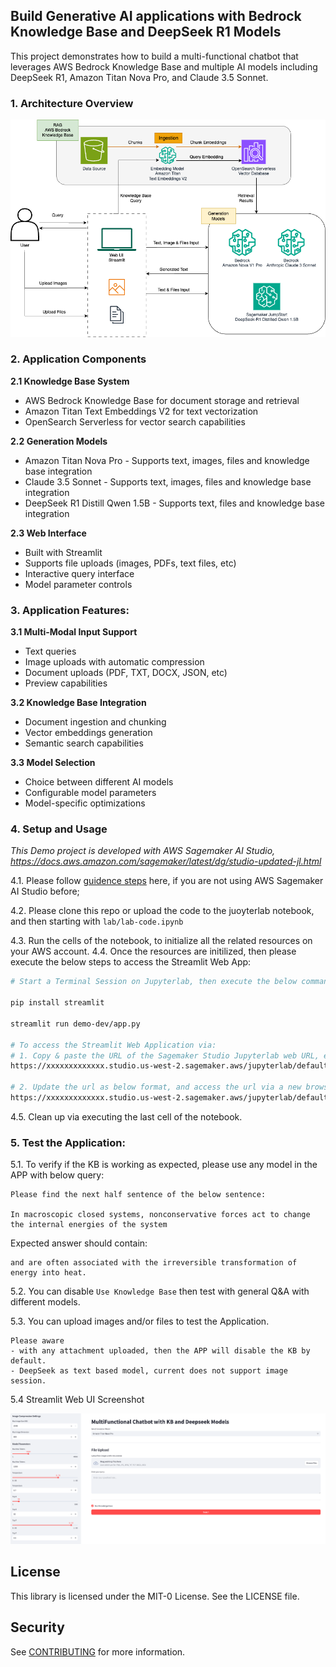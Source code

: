 ## Build Generative AI applications with Bedrock Knowledge Base and DeepSeek R1 Models

This project demonstrates how to build a multi-functional chatbot that leverages AWS Bedrock Knowledge Base and multiple AI models including DeepSeek R1, Amazon Titan Nova Pro, and Claude 3.5 Sonnet.


###  1. Architecture Overview

![demo-architecture](./img/gen-ai-demo-architecture.png)


### 2. Application Components

**2.1 Knowledge Base System** 
- AWS Bedrock Knowledge Base for document storage and retrieval
- Amazon Titan Text Embeddings V2 for text vectorization
- OpenSearch Serverless for vector search capabilities

**2.2 Generation Models**
- Amazon Titan Nova Pro - Supports text, images, files and knowledge base integration
- Claude 3.5 Sonnet - Supports text, images, files and knowledge base integration
- DeepSeek R1 Distill Qwen 1.5B - Supports text, files and knowledge base integration

**2.3 Web Interface**
- Built with Streamlit
- Supports file uploads (images, PDFs, text files, etc)
- Interactive query interface
- Model parameter controls

### 3. Application Features:

**3.1 Multi-Modal Input Support**
- Text queries
- Image uploads with automatic compression
- Document uploads (PDF, TXT, DOCX, JSON, etc)
- Preview capabilities


**3.2 Knowledge Base Integration**
- Document ingestion and chunking
- Vector embeddings generation
- Semantic search capabilities

**3.3 Model Selection**
- Choice between different AI models
- Configurable model parameters
- Model-specific optimizations


### 4. Setup and Usage

*This Demo project is developed with AWS Sagemaker AI Studio, https://docs.aws.amazon.com/sagemaker/latest/dg/studio-updated-jl.html*

4.1. Please follow [guidence steps](https://docs.aws.amazon.com/sagemaker/latest/dg/studio-updated-jl-user-guide.html) here, if you are not using AWS Sagemaker AI Studio before;

4.2. Please clone this repo or upload the code to the juoyterlab notebook, and then starting with `lab/lab-code.ipynb`

4.3. Run the cells of the notebook, to initialize all the related resources on your AWS account.
4.4. Once the resources are initilized, then please execute the below steps to access the Streamlit Web App:

```bash
# Start a Terminal Session on Jupyterlab, then execute the below command:

pip install streamlit

streamlit run demo-dev/app.py 

# To access the Streamlit Web Application via:
# 1. Copy & paste the URL of the Sagemaker Studio Jupyterlab web URL, eg:
https://xxxxxxxxxxxxx.studio.us-west-2.sagemaker.aws/jupyterlab/default/lab/.../lab-code.ipynb

# 2. Update the url as below format, and access the url via a new browser tab:
https://xxxxxxxxxxxxx.studio.us-west-2.sagemaker.aws/jupyterlab/default/proxy/8501/

```
4.5. Clean up via executing the last cell of the notebook.


### 5. Test the Application:

5.1. To verify if the KB is working as expected, please use any model in the APP with below query:
```
Please find the next half sentence of the below sentence:

In macroscopic closed systems, nonconservative forces act to change the internal energies of the system
```
Expected answer should contain:
```
and are often associated with the irreversible transformation of energy into heat.
```


5.2. You can disable `Use Knowledge Base` then test with general Q&A with different models.

5.3. You can upload images and/or files to test the Application.

```
Please aware
- with any attachment uploaded, then the APP will disable the KB by default.
- DeepSeek as text based model, current does not support image session.
```

5.4 Streamlit Web UI Screenshot

![Steamlit-web-ui](./img/streamlit-web-ui.png)



## License
This library is licensed under the MIT-0 License. See the LICENSE file.

## Security

See [CONTRIBUTING](https://github.com/aws-samples/generative-ai-workshop-build-a-multifunctional-chatbot-on-sagemaker/blob/main/CONTRIBUTING.md) for more information.




